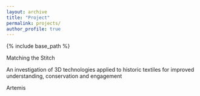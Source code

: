 ```yaml
---
layout: archive
title: "Project"
permalink: projects/
author_profile: true
---
```


{% include base_path %}

Matching the Stitch

An investigation of 3D technologies applied to historic textiles for improved understanding, conservation and engagement

Artemis
